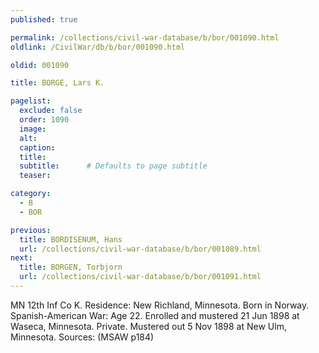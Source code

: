 ```yaml
---
published: true

permalink: /collections/civil-war-database/b/bor/001090.html
oldlink: /CivilWar/db/b/bor/001090.html

oldid: 001090

title: BORGE, Lars K.

pagelist:
  exclude: false
  order: 1090
  image: 
  alt:
  caption:
  title:
  subtitle:      # Defaults to page subtitle
  teaser:

category: 
  - B 
  - BOR

previous:
  title: BORDISENUM, Hans
  url: /collections/civil-war-database/b/bor/001089.html  
next:
  title: BORGEN, Torbjorn
  url: /collections/civil-war-database/b/bor/001091.html   
---
```

MN 12th Inf Co K. Residence: New Richland, Minnesota. Born in Norway. Spanish-American War: Age 22. Enrolled and mustered 21 Jun 1898 at Waseca, Minnesota. Private. Mustered out 5 Nov 1898 at New Ulm, Minnesota. Sources: (MSAW p184)